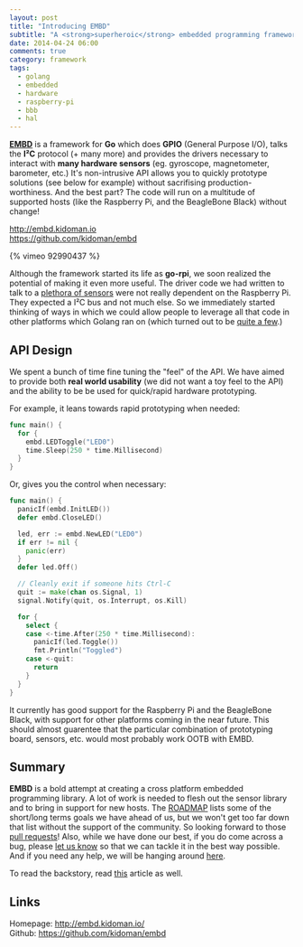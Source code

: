 ```yaml
---
layout: post
title: "Introducing EMBD"
subtitle: "A <strong>superheroic</strong> embedded programming framework"
date: 2014-04-24 06:00
comments: true
category: framework
tags:
  - golang
  - embedded
  - hardware
  - raspberry-pi
  - bbb
  - hal
---
```


**[EMBD](https://github.com/kidoman/embd)** is a framework for **Go** which does **GPIO** (General Purpose I/O), talks the **I²C** protocol (+ many more) and provides the drivers necessary to interact with **many hardware sensors** (eg. gyroscope, magnetometer, barometer, etc.) It's non-intrusive API allows you to quickly prototype solutions (see below for example) without sacrifising production-worthiness. And the best part? The code will run on a multitude of supported hosts (like the Raspberry Pi, and the BeagleBone Black) without change!

http://embd.kidoman.io<br>
https://github.com/kidoman/embd

{% vimeo 92990437 %}

Although the framework started its life as **go-rpi**, we soon realized the potential of making it even more useful. The driver code we had written to talk to a [plethora of sensors](https://github.com/kidoman/embd#sensors-supported) were not really dependent on the Raspberry Pi. They expected a I²C bus and not much else. So we immediately started thinking of ways in which we could allow people to leverage all that code in other platforms which Golang ran on (which turned out to be [quite a few](https://github.com/kidoman/embd#platforms-supported).)

## API Design

We spent a bunch of time fine tuning the "feel" of the API. We have aimed to provide both **real world usability** (we did not want a toy feel to the API) and the ability to be be used for quick/rapid hardware prototyping.

For example, it leans towards rapid prototyping when needed:

```go
func main() {
  for {
    embd.LEDToggle("LED0")
    time.Sleep(250 * time.Millisecond)
  }
}
```

Or, gives you the control when necessary:

```go
func main() {
  panicIf(embd.InitLED())
  defer embd.CloseLED()

  led, err := embd.NewLED("LED0")
  if err != nil {
    panic(err)
  }
  defer led.Off()

  // Cleanly exit if someone hits Ctrl-C
  quit := make(chan os.Signal, 1)
  signal.Notify(quit, os.Interrupt, os.Kill)

  for {
    select {
    case <-time.After(250 * time.Millisecond):
      panicIf(led.Toggle())
      fmt.Println("Toggled")
    case <-quit:
      return
    }
  }
}

```

It currently has good support for the Raspberry Pi and the BeagleBone Black, with support for other platforms coming in the near future. This should almost guarentee that the particular combination of prototyping board, sensors, etc. would most probably work OOTB with EMBD.

## Summary

**EMBD** is a bold attempt at creating a cross platform embedded programming library. A lot of work is needed to flesh out the sensor library and to bring in support for new hosts. The [ROADMAP](https://github.com/kidoman/embd/blob/master/ROADMAP.md) lists some of the short/long terms goals we have ahead of us, but we won't get too far down that list without the support of the community. So looking forward to those [pull requests](https://github.com/kidoman/embd/pulls)! Also, while we have done our best, if you do come across a bug, please [let us know](https://github.com/kidoman/embd/issues) so that we can tackle it in the best way possible. And if you need any help, we will be hanging around [here](https://groups.google.com/forum/#!forum/go-embd).

To read the backstory, read [this](/life/embd-behind-scenes.html) article as well.

## Links

Homepage: http://embd.kidoman.io/<br/>
Github: https://github.com/kidoman/embd
